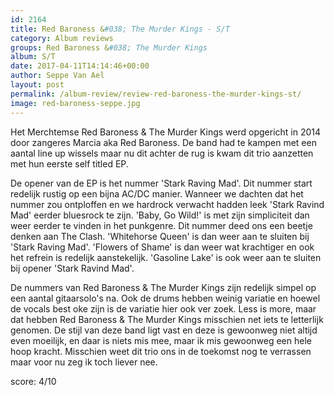 ```yaml
---
id: 2164
title: Red Baroness &#038; The Murder Kings - S/T
category: Album reviews
groups: Red Baroness &#038; The Murder Kings
album: S/T
date: 2017-04-11T14:14:46+00:00
author: Seppe Van Ael
layout: post
permalink: /album-review/review-red-baroness-the-murder-kings-st/
image: red-baroness-seppe.jpg
---
```

Het Merchtemse Red Baroness & The Murder Kings werd opgericht in 2014 door zangeres Marcia aka Red Baroness. De band had te kampen met een aantal line up wissels maar nu dit achter de rug is kwam dit trio aanzetten met hun eerste self titled EP.

De opener van de EP is het nummer 'Stark Raving Mad'. Dit nummer start redelijk rustig op een bijna AC/DC manier. Wanneer we dachten dat het nummer zou ontploffen en we hardrock verwacht hadden leek 'Stark Ravind Mad' eerder bluesrock te zijn. 'Baby, Go Wild!' is met zijn simpliciteit dan weer eerder te vinden in het punkgenre. Dit nummer deed ons een beetje denken aan The Clash. 'Whitehorse Queen' is dan weer aan te sluiten bij 'Stark Raving Mad'. 'Flowers of Shame' is dan weer wat krachtiger en ook het refrein is redelijk aanstekelijk. 'Gasoline Lake' is ook weer aan te sluiten bij opener 'Stark Ravind Mad'.

De nummers van Red Baroness & The Murder Kings zijn redelijk simpel op een aantal gitaarsolo's na. Ook de drums hebben weinig variatie en hoewel de vocals best oke zijn is de variatie hier ook ver zoek. Less is more, maar dat hebben Red Baroness & The Murder Kings misschien net iets te letterlijk genomen. De stijl van deze band ligt vast en deze is gewoonweg niet altijd even moeilijk, en daar is niets mis mee, maar ik mis gewoonweg een hele hoop kracht. Misschien weet dit trio ons in de toekomst nog te verrassen maar voor nu zeg ik toch liever nee.

score: 4/10
